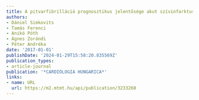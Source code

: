 ```yaml
---
title: A pitvarfibrilláció prognosztikus jelentősége akut szívinfarktusban
authors:
- Dániel Simkovits
- Tamás Ferenci
- Anikó Póth
- Ágnes Zorándi
- Péter Andréka
date: '2017-01-01'
publishDate: '2024-01-29T15:58:20.835569Z'
publication_types:
- article-journal
publication: '*CARDIOLOGIA HUNGARICA*'
links:
- name: URL
  url: https://m2.mtmt.hu/api/publication/3233260
---
```


